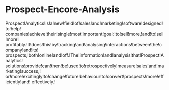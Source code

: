 # Prospect-Encore-Analysis
Prospect!Analytics!is!a!new!field!of!sales!and!marketing!software!designed!to!help! companies!achieve!their!single!most!important!goal:!to!sell!more,!and!to!sell!more! profitably.!It!does!this!by!tracking!and!analysing!interactions!between!the!company!and!its! prospects,!both!online!and!off.!The!information!and!analysis!that!Prospect!Analytics! solutions!provide!can!then!be!used!to!retrospectively!measure!sales!and!marketing!success,! or!more!excitingly!to!change!future!behaviour!to!convert!prospects!more!efficiently!and! effectively.!
